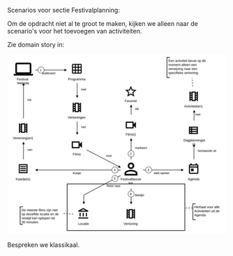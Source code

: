 Scenarios voor sectie Festivalplanning:

Om de opdracht niet al te groot te maken, kijken we alleen naar de scenario's voor het toevoegen van activiteiten. 

Zie domain story in:

![Domain Story](../../casusbeschrijving/images/Filmfestivalplanner.egn.svg)

Bespreken we klassikaal.
